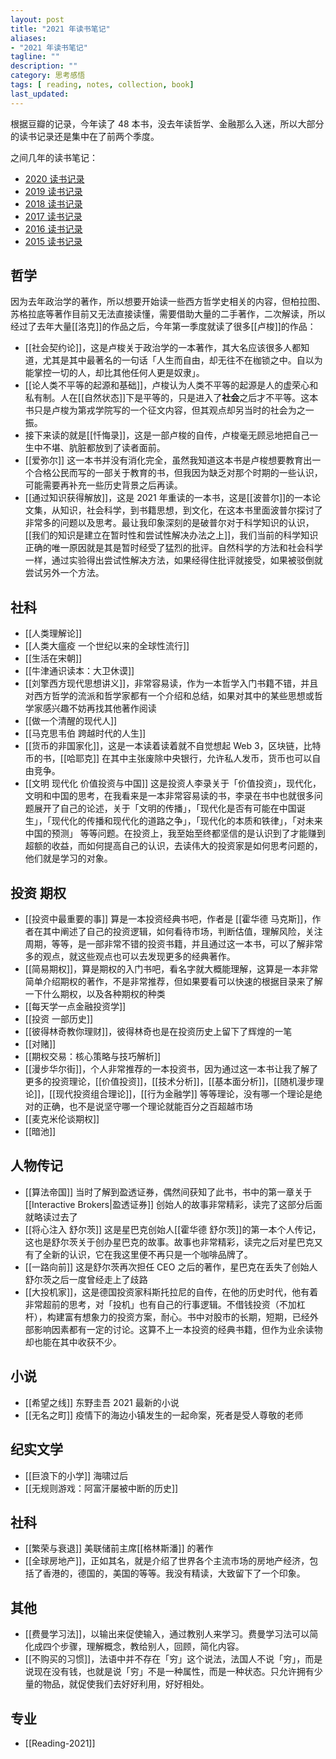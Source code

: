 ```yaml
---
layout: post
title: "2021 年读书笔记"
aliases: 
- "2021 年读书笔记"
tagline: ""
description: ""
category: 思考感悟
tags: [ reading, notes, collection, book]
last_updated:
---
```


根据豆瓣的记录，今年读了 48 本书，没去年读哲学、金融那么入迷，所以大部分的读书记录还是集中在了前两个季度。

之间几年的读书笔记：

- [2020 读书记录](/post/2020/12/reading-in-year-2020.html)
- [2019 读书记录](/post/2019/12/reading-in-year-2019.html)
- [2018 读书记录](/post/2018/12/reading-in-year-2018.html)
- [2017 读书记录](/post/2017/12/reading-in-year-2017.html)
- [2016 读书记录](/post/2016/12/reading-in-year-2016.html)
- [2015 读书记录](/post/2015/12/reading-in-year-2015.html)

## 哲学

因为去年政治学的著作，所以想要开始读一些西方哲学史相关的内容，但柏拉图、苏格拉底等著作目前又无法直接读懂，需要借助大量的二手著作，二次解读，所以经过了去年大量[[洛克]]的作品之后，今年第一季度就读了很多[[卢梭]]的作品：

- [[社会契约论]]，这是卢梭关于政治学的一本著作，其大名应该很多人都知道，尤其是其中最著名的一句话「人生而自由，却无往不在枷锁之中。自以为能掌控一切的人，却比其他任何人更是奴隶」。
- [[论人类不平等的起源和基础]]，卢梭认为人类不平等的起源是人的虚荣心和私有制。人在[[自然状态]]下是平等的，只是进入了**社会**之后才不平等。这本书只是卢梭为第戎学院写的一个征文内容，但其观点却另当时的社会为之一振。
- 接下来读的就是[[忏悔录]]，这是一部卢梭的自传，卢梭毫无顾忌地把自己一生中不堪、肮脏都放到了读者面前。
- [[爱弥尔]] 这一本书并没有消化完全，虽然我知道这本书是卢梭想要教育出一个合格公民而写的一部关于教育的书，但我因为缺乏对那个时期的一些认识，可能需要再补充一些历史背景之后再读。
- [[通过知识获得解放]]，这是 2021 年重读的一本书，这是[[波普尔]]的一本论文集，从知识，社会科学，到书籍思想，到文化，在这本书里面波普尔探讨了非常多的问题以及思考。最让我印象深刻的是破普尔对于科学知识的认识，[[我们的知识是建立在暂时性和尝试性解决办法之上]]，我们当前的科学知识正确的唯一原因就是其是暂时经受了猛烈的批评。自然科学的方法和社会科学一样，通过实验得出尝试性解决方法，如果经得住批评就接受，如果被驳倒就尝试另外一个方法。

## 社科

- [[人类理解论]]
- [[人类大瘟疫 一个世纪以来的全球性流行]]
- [[生活在宋朝]]
- [[牛津通识读本：大卫休谟]]
- [[刘擎西方现代思想讲义]]，非常容易读，作为一本哲学入门书籍不错，并且对西方哲学的流派和哲学家都有一个介绍和总结，如果对其中的某些思想或哲学家感兴趣不妨再找其他著作阅读
- [[做一个清醒的现代人]]
- [[马克思韦伯 跨越时代的人生]]
- [[货币的非国家化]]，这是一本读着读着就不自觉想起 Web 3，区块链，比特币的书，[[哈耶克]] 在其中主张废除中央银行，允许私人发币，货币也可以自由竞争。
- [[文明 现代化 价值投资与中国]] 这是投资人李录关于「价值投资」，现代化，文明和中国的思考，在我看来是一本非常容易读的书，李录在书中也就很多问题展开了自己的论述，关于「文明的传播」，「现代化是否有可能在中国诞生」，「现代化的传播和现代化的道路之争」，「现代化的本质和铁律」，「对未来中国的预测」 等等问题。在投资上，我至始至终都坚信的是认识到了才能赚到超额的收益，而如何提高自己的认识，去读伟大的投资家是如何思考问题的，他们就是学习的对象。

## 投资 期权

- [[投资中最重要的事]] 算是一本投资经典书吧，作者是 [[霍华德 马克斯]]，作者在其中阐述了自己的投资逻辑，如何看待市场，判断估值，理解风险，关注周期，等等，是一部非常不错的投资书籍，并且通过这一本书，可以了解非常多的观点，就这些观点也可以去发现更多的经典著作。
- [[简易期权]]，算是期权的入门书吧，看名字就大概能理解，这算是一本非常简单介绍期权的著作，不是非常推荐，但如果要看可以快速的根据目录来了解一下什么期权，以及各种期权的种类
- [[每天学一点金融投资学]]
- [[投资 一部历史]]
- [[彼得林奇教你理财]]，彼得林奇也是在投资历史上留下了辉煌的一笔
- [[对赌]]
- [[期权交易：核心策略与技巧解析]]
- [[漫步华尔街]]，个人非常推荐的一本投资书，因为通过这一本书让我了解了更多的投资理论，[[价值投资]]，[[技术分析]]，[[基本面分析]]，[[随机漫步理论]]，[[现代投资组合理论]]，[[行为金融学]] 等等理论，没有哪一个理论是绝对的正确，也不是说坚守哪一个理论就能百分之百超越市场
- [[麦克米伦谈期权]]
- [[暗池]]

## 人物传记

- [[算法帝国]] 当时了解到盈透证券，偶然间获知了此书，书中的第一章关于[[Interactive Brokers|盈透证券]] 创始人的故事非常精彩，读完了这部分后面就略读过去了
- [[将心注入 舒尔茨]] 这是星巴克创始人[[霍华德 舒尔茨]]的第一本个人传记，这也是舒尔茨关于创办星巴克的故事。故事也非常精彩，读完之后对星巴克又有了全新的认识，它在我这里便不再只是一个咖啡品牌了。
- [[一路向前]] 这是舒尔茨再次担任 CEO 之后的著作，星巴克在丢失了创始人舒尔茨之后一度曾经走上了歧路
- [[大投机家]]，这是德国投资家科斯托拉尼的自传，在他的历史时代，他有着非常超前的思考，对「投机」也有自己的行事逻辑。不借钱投资（不加杠杆），构建富有想象力的投资方案，耐心。书中对股市的长期，短期，已经外部影响因素都有一定的讨论。这算不上一本投资的经典书籍，但作为业余读物却也能在其中收获不少。

## 小说

- [[希望之线]] 东野圭吾 2021 最新的小说
- [[无名之町]] 疫情下的海边小镇发生的一起命案，死者是受人尊敬的老师

## 纪实文学

- [[巨浪下的小学]] 海啸过后
- [[无规则游戏：阿富汗屡被中断的历史]]

## 社科

- [[繁荣与衰退]] 美联储前主席[[格林斯潘]] 的著作
- [[全球房地产]]，正如其名，就是介绍了世界各个主流市场的房地产经济，包括了香港的，德国的，美国的等等。我没有精读，大致留下了一个印象。

## 其他

- [[费曼学习法]]，以输出来促使输入，通过教别人来学习。费曼学习法可以简化成四个步骤，理解概念，教给别人，回顾，简化内容。
- [[不购买的习惯]]，法语中并不存在「穷」这个说法，法国人不说「穷」，而是说现在没有钱，也就是说「穷」不是一种属性，而是一种状态。只允许拥有少量的物品，就促使我们去好好利用，好好相处。

## 专业

- [[Reading-2021]]
